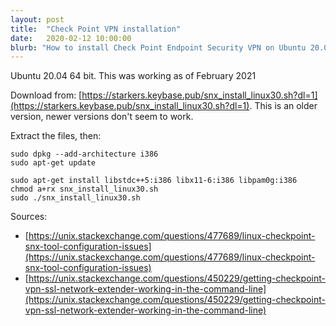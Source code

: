 ```yaml
---
layout: post
title:  "Check Point VPN installation"
date:   2020-02-12 10:00:00
blurb: "How to install Check Point Endpoint Security VPN on Ubuntu 20.04."
---
```



Ubuntu 20.04 64 bit. This was working as of February 2021

Download from: [https://starkers.keybase.pub/snx_install_linux30.sh?dl=1](https://starkers.keybase.pub/snx_install_linux30.sh?dl=1). This is an older version, newer versions don't seem to work.

Extract the files, then:

	sudo dpkg --add-architecture i386
	sudo apt-get update    

	sudo apt-get install libstdc++5:i386 libx11-6:i386 libpam0g:i386
	chmod a+rx snx_install_linux30.sh
	sudo ./snx_install_linux30.sh
	
Sources:
- [https://unix.stackexchange.com/questions/477689/linux-checkpoint-snx-tool-configuration-issues](https://unix.stackexchange.com/questions/477689/linux-checkpoint-snx-tool-configuration-issues)
- [https://unix.stackexchange.com/questions/450229/getting-checkpoint-vpn-ssl-network-extender-working-in-the-command-line](https://unix.stackexchange.com/questions/450229/getting-checkpoint-vpn-ssl-network-extender-working-in-the-command-line)
